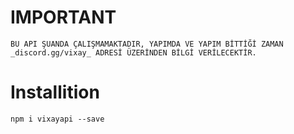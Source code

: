 # IMPORTANT
``BU API ŞUANDA ÇALIŞMAMAKTADIR, YAPIMDA VE YAPIM BİTTİĞİ ZAMAN _discord.gg/vixay_ ADRESİ ÜZERİNDEN BİLGİ VERİLECEKTİR.``

# Installition

`npm i vixayapi --save`
